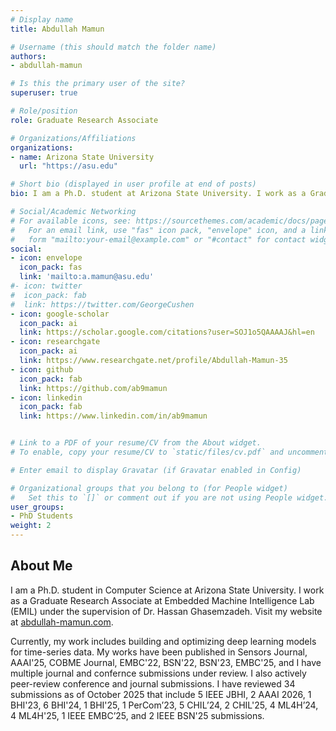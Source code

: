```yaml
---
# Display name
title: Abdullah Mamun

# Username (this should match the folder name)
authors:
- abdullah-mamun

# Is this the primary user of the site?
superuser: true

# Role/position
role: Graduate Research Associate

# Organizations/Affiliations
organizations:
- name: Arizona State University
  url: "https://asu.edu"

# Short bio (displayed in user profile at end of posts)
bio: I am a Ph.D. student at Arizona State University. I work as a Graduate Research Associate at Embedded Machine Intelligence Lab (EMIL) under the supervision of Dr. Hassan Ghasemzadeh.

# Social/Academic Networking
# For available icons, see: https://sourcethemes.com/academic/docs/page-builder/#icons
#   For an email link, use "fas" icon pack, "envelope" icon, and a link in the
#   form "mailto:your-email@example.com" or "#contact" for contact widget.
social:
- icon: envelope
  icon_pack: fas
  link: 'mailto:a.mamun@asu.edu'
#- icon: twitter
#  icon_pack: fab
#  link: https://twitter.com/GeorgeCushen
- icon: google-scholar  
  icon_pack: ai
  link: https://scholar.google.com/citations?user=SOJ1o5QAAAAJ&hl=en
- icon: researchgate
  icon_pack: ai
  link: https://www.researchgate.net/profile/Abdullah-Mamun-35
- icon: github
  icon_pack: fab
  link: https://github.com/ab9mamun
- icon: linkedin
  icon_pack: fab
  link: https://www.linkedin.com/in/ab9mamun


# Link to a PDF of your resume/CV from the About widget.
# To enable, copy your resume/CV to `static/files/cv.pdf` and uncomment the lines below.  

# Enter email to display Gravatar (if Gravatar enabled in Config)

# Organizational groups that you belong to (for People widget)
#   Set this to `[]` or comment out if you are not using People widget.
user_groups:
- PhD Students
weight: 2
---
```

## About Me
I am a Ph.D. student in Computer Science at Arizona State University. I work as a Graduate Research Associate at Embedded Machine Intelligence Lab (EMIL) under the supervision of Dr. Hassan Ghasemzadeh. Visit my website at [abdullah-mamun.com](https://abdullah-mamun.com).

Currently, my work includes building and optimizing deep learning models for time-series data. My works have been published in Sensors Journal, AAAI'25, COBME Journal, EMBC'22, BSN'22, BSN'23, EMBC'25, and I have multiple journal and confernce submissions under review. I also actively peer-review conference and journal submissions. I have reviewed 34 submissions as of October 2025 that include 5 IEEE JBHI, 2 AAAI 2026, 1 BHI'23, 6 BHI'24, 1 BHI'25, 1 PerCom’23, 5 CHIL’24, 2 CHIL'25, 4 ML4H’24, 4 ML4H'25, 1 IEEE EMBC’25, and 2 IEEE BSN'25 submissions.

